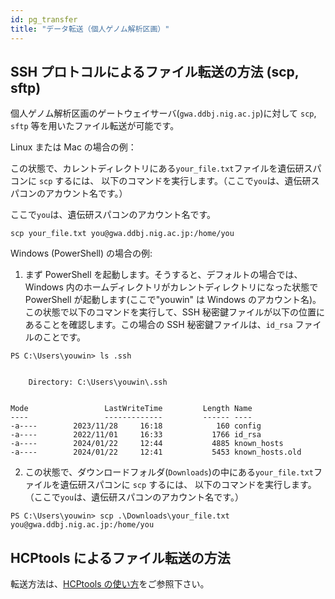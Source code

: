 ```yaml
---
id: pg_transfer
title: "データ転送（個人ゲノム解析区画）"
---
```



## SSH プロトコルによるファイル転送の方法 (scp, sftp)

個人ゲノム解析区画のゲートウェイサーバ(`gwa.ddbj.nig.ac.jp`)に対して `scp`, `sftp` 等を用いたファイル転送が可能です。

Linux または Mac の場合の例：

この状態で、カレントディレクトリにある`your_file.txt`ファイルを遺伝研スパコンに `scp` するには、
以下のコマンドを実行します。（ここで`you`は、遺伝研スパコンのアカウント名です。）

ここで`you`は、遺伝研スパコンのアカウント名です。

```
scp your_file.txt you@gwa.ddbj.nig.ac.jp:/home/you
```

Windows (PowerShell) の場合の例:

1. まず PowerShell を起動します。そうすると、デフォルトの場合では、Windows 内のホームディレクトリがカレントディレクトリになった状態で PowerShell が起動します(ここで"youwin" は Windows のアカウント名)。この状態で以下のコマンドを実行して、SSH 秘密鍵ファイルが以下の位置にあることを確認します。この場合の SSH 秘密鍵ファイルは、`id_rsa` ファイルのことです。

```
PS C:\Users\youwin> ls .ssh


    Directory: C:\Users\youwin\.ssh


Mode                 LastWriteTime         Length Name
----                 -------------         ------ ----
-a----        2023/11/28     16:18            160 config
-a----        2022/11/01     16:33           1766 id_rsa
-a----        2024/01/22     12:44           4885 known_hosts
-a----        2024/01/22     12:41           5453 known_hosts.old
```

2. この状態で、ダウンロードフォルダ(`Downloads`)の中にある`your_file.txt`ファイルを遺伝研スパコンに `scp` するには、
以下のコマンドを実行します。（ここで`you`は、遺伝研スパコンのアカウント名です。）

```
PS C:\Users\youwin> scp .\Downloads\your_file.txt
you@gwa.ddbj.nig.ac.jp:/home/you
```


## HCPtools によるファイル転送の方法

転送方法は、[HCPtools の使い方](/software/Archaea_tools)をご参照下さい。

